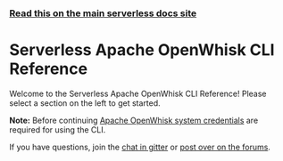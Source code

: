 <!--
title: Serverless - Apache OpenWhisk - CLI Reference
menuText: CLI Reference
layout: Doc
-->

<!-- DOCS-SITE-LINK:START automatically generated  -->
### [Read this on the main serverless docs site](https://www.serverless.com/framework/docs/providers/openwhisk/cli-reference/)
<!-- DOCS-SITE-LINK:END -->

# Serverless Apache OpenWhisk CLI Reference

Welcome to the Serverless Apache OpenWhisk CLI Reference!  Please select a section on the left to get started.

**Note:** Before continuing [Apache OpenWhisk system credentials](../guide/credentials.md) are required for using the CLI.

If you have questions, join the [chat in gitter](https://gitter.im/serverless/serverless) or [post over on the forums](http://forum.serverless.com/).
